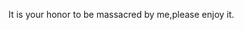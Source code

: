 It is your honor to be massacred by me,please enjoy it.

<!---
FloralMassacre0/FloralMassacre0 is a ✨ special ✨ repository because its `README.md` (this file) appears on your GitHub profile.
You can click the Preview link to take a look at your changes.
--->
